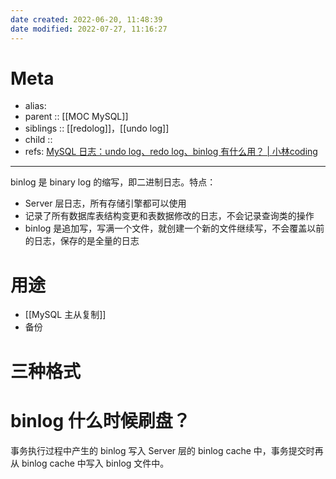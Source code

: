 ```yaml
---
date created: 2022-06-20, 11:48:39
date modified: 2022-07-27, 11:16:27
---
```


# Meta

- alias:
- parent :: [[MOC MySQL]]
- siblings :: [[redolog]]，[[undo log]]
- child ::
- refs: [MySQL 日志：undo log、redo log、binlog 有什么用？ | 小林coding](https://xiaolincoding.com/mysql/log/how_update.html#%E4%B8%BA%E4%BB%80%E4%B9%88%E9%9C%80%E8%A6%81-binlog)

---

binlog 是 binary log 的缩写，即二进制日志。特点：

- Server 层日志，所有存储引擎都可以使用
- 记录了所有数据库表结构变更和表数据修改的日志，不会记录查询类的操作
- binlog 是追加写，写满一个文件，就创建一个新的文件继续写，不会覆盖以前的日志，保存的是全量的日志

# 用途

- [[MySQL 主从复制]]
- 备份

# 三种格式


# binlog 什么时候刷盘？

事务执行过程中产生的 binlog 写入 Server 层的 binlog cache 中，事务提交时再从 binlog cache 中写入 binlog 文件中。

